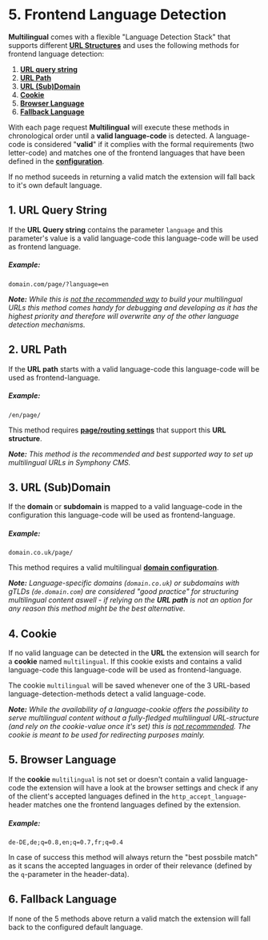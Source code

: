 # 5. Frontend Language Detection #

**Multilingual** comes with a flexible "Language Detection Stack" that supports different **[URL Structures](#)** and uses the following methods for frontend language detection:

1. **[URL query string](#1-url-query-string)**
2. **[URL Path](#2-url-path)**
3. **[URL (Sub)Domain](#3-url-sub-domain)**
4. **[Cookie](#4-cookie)**
5. **[Browser Language](#5-browser-language)**
6. **[Fallback Language](#6-fallback-language)**

With each page request **Multilingual** will execute these methods in chronological order until a **valid language-code** is detected. A language-code is considered "**valid**" if it complies with the formal requirements (two letter-code) and matches one of the frontend languages that have been defined in the **[configuration](#)**.

If no method suceeds in returning a valid match the extension will fall back to it's own default language.


## 1. URL Query String

If the **URL Query string** contains the parameter `language` and this parameter's value is a valid language-code this language-code will be used as frontend language.

##### Example:

    domain.com/page/?language=en

_**Note:** While this is [not the recommended way](https://support.google.com/webmasters/answer/182192) to build your multilingual URLs this method comes handy for debugging and developing as it has the highest priority and therefore will overwrite any of the other language detection mechanisms._

## 2. URL Path

If the **URL path** starts with a valid language-code this language-code will be used as frontend-language.

##### Example:

    /en/page/

This method requires **[page/routing settings](#)** that support this **URL structure**.

_**Note:** This method is the recommended and best supported way to set up multilingual URLs in Symphony CMS._

## 3. URL (Sub)Domain

If the **domain** or **subdomain** is mapped to a valid language-code in the configuration this language-code will be used as frontend-language.

##### Example:

    domain.co.uk/page/
    
This method requires a valid multilingual **[domain configuration](#)**.
 
_**Note:** Language-specific domains (`domain.co.uk`) or subdomains with gTLDs (`de.domain.com`) are considered "good practice" for structuring multilingual content aswell - if relying on the **URL path** is not an option for any reason this method might be the best alternative._

## 4. Cookie

If no valid language can be detected in the **URL** the extension will search for a **cookie** named `multilingual`. If this cookie exists and contains a valid language-code this language-code will be used as frontend-language.

The cookie `multilingual` will be saved whenever one of the 3 URL-based language-detection-methods detect a valid language-code.

_**Note:**  While the availability of a language-cookie offers the possibility to serve multilingual content without a fully-fledged multilingual URL-structure (and rely on the cookie-value once it's set) this is [not recommended](https://support.google.com/webmasters/answer/182192). The cookie is meant to be used for redirecting purposes mainly._

## 5. Browser Language

If the **cookie** `multilingual` is not set or doesn't contain a valid language-code the extension will have a look at the browser settings and check if any of the client's accepted languages defined in the `http_accept_language`-header matches one the frontend languages defined by the extension.

##### Example:

    de-DE,de;q=0.8,en;q=0.7,fr;q=0.4

In case of success this method will always return the "best possbile match" as it scans the accepted languages in order of their relevance (defined by the `q`-parameter in the header-data).


## 6. Fallback Language

If none of the 5 methods above return a valid match the extension will fall back to the configured default language.